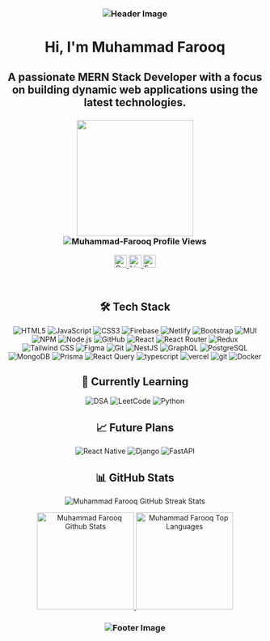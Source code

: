 <h3 align="center">
  <img src="https://capsule-render.vercel.app/api?type=waving&color=gradient&height=100&section=header" alt="Header Image"/>
</h3>

<h1 align="center">Hi, I'm Muhammad Farooq</h1>
<h2 align="center">A passionate MERN Stack Developer with a focus on building dynamic web applications using the latest technologies.</h2>

<h3 align="center">
  <img height="230em" src="https://github-profile-summary-cards.vercel.app/api/cards/profile-details?username=Farooq85-dev&theme=apprentice"/>
  <br/>
  <img src="https://komarev.com/ghpvc/?username=Farooq85-dev&label=Profile%20views&color=0e75b6&style=flat" alt="Muhammad-Farooq Profile Views" />
  <br/>
</h3>

<p align="center">
  <a href="https://farooqfolio.vercel.app" rel="nofollow">
    <img src="https://img.shields.io/static/v1?message=Portfolio&logo=portfolio&label=&color=000&logoColor=white&labelColor=&style=for-the-badge" height="25" alt="Portfolio">
  </a>
  <a href="https://www.linkedin.com/in/muhammad-farooq-b71886295/" rel="nofollow">
    <img src="https://img.shields.io/static/v1?message=LinkedIn&logo=linkedin&label=&color=000&logoColor=white&labelColor=&style=for-the-badge" height="25" alt="Linkedin">
  </a>
  <a href="mailto:famuhammad907@gmail.com" rel="nofollow">
    <img src="https://img.shields.io/static/v1?message=Email&logo=gmail&label=&color=000&logoColor=white&labelColor=&style=for-the-badge" height="25" alt="Email">
  </a>
</p>
<br/>

<h2 align="center">🛠️ Tech Stack</h2>
<p align="center">
  <img src="https://img.shields.io/badge/html5-%23E34F26.svg?style=for-the-badge&logo=html5&logoColor=white" alt="HTML5" />
  <img src="https://img.shields.io/badge/javascript-%23323330.svg?style=for-the-badge&logo=javascript&logoColor=%23F7DF1E" alt="JavaScript" />
  <img src="https://img.shields.io/badge/css3-%231572B6.svg?style=for-the-badge&logo=css3&logoColor=white" alt="CSS3" />
  <img src="https://img.shields.io/badge/firebase-%23039BE5.svg?style=for-the-badge&logo=firebase" alt="Firebase" />
  <img src="https://img.shields.io/badge/netlify-%23000000.svg?style=for-the-badge&logo=netlify&logoColor=#00C7B7" alt="Netlify" />
  <img src="https://img.shields.io/badge/bootstrap-%23563D7C.svg?style=for-the-badge&logo=bootstrap&logoColor=white" alt="Bootstrap" />
  <img src="https://img.shields.io/badge/MUI-%230081CB.svg?style=for-the-badge&logo=material-ui&logoColor=white" alt="MUI" />
  <img src="https://img.shields.io/badge/NPM-%23000000.svg?style=for-the-badge&logo=npm&logoColor=white" alt="NPM" />
  <img src="https://img.shields.io/badge/node.js-6DA55F?style=for-the-badge&logo=node.js&logoColor=white" alt="Node.js" />
  <img src="https://img.shields.io/badge/GitHub-%23121011.svg?style=for-the-badge&logo=github&logoColor=white" alt="GitHub" />
  <img src="https://img.shields.io/badge/react-%2320232a.svg?style=for-the-badge&logo=react&logoColor=%2361DAFB" alt="React" />
  <img src="https://img.shields.io/badge/React_Router-CA4245?style=for-the-badge&logo=react-router&logoColor=white" alt="React Router" />
  <img src="https://img.shields.io/badge/redux-%23593d88.svg?style=for-the-badge&logo=redux&logoColor=white" alt="Redux" />
  <img src="https://img.shields.io/badge/tailwindcss-%2338B2AC.svg?style=for-the-badge&logo=tailwind-css&logoColor=white" alt="Tailwind CSS" />
  <img src="https://img.shields.io/badge/figma-%23F24E1E.svg?style=for-the-badge&logo=figma&logoColor=white" alt="Figma" />
  <img src="https://img.shields.io/badge/Git-fc6d26?style=for-the-badge&logo=git&logoColor=white" alt="Git" />
  <img src="https://img.shields.io/badge/nestjs-%23E0234E.svg?style=for-the-badge&logo=nestjs&logoColor=white" alt="NestJS" />
  <img src="https://img.shields.io/badge/graphql-E10098?style=for-the-badge&logo=graphql&logoColor=white" alt="GraphQL" />
  <img src="https://img.shields.io/badge/postgresql-%23316192.svg?style=for-the-badge&logo=postgresql&logoColor=white" alt="PostgreSQL" />
  <img src="https://img.shields.io/badge/mongodb-%2347A248.svg?style=for-the-badge&logo=mongodb&logoColor=white" alt="MongoDB" />
  <img src="https://img.shields.io/badge/prisma-52B0E7?style=for-the-badge&logo=prisma&logoColor=white" alt="Prisma" />
  <img src="https://img.shields.io/badge/react_query-FF4154?style=for-the-badge&logo=react-query&logoColor=white" alt="React Query" />
  <img src="https://img.shields.io/badge/typescript-52B0E7?style=for-the-badge&logo=react-query&logoColor=white" alt="typescript" />
  <img src="https://img.shields.io/badge/vercel-338B2AC?style=for-the-badge&logo=react-query&logoColor=white" alt="vercel" />
  <img src="https://img.shields.io/badge/git-52B0E7?style=for-the-badge&logo=react-query&logoColor=white" alt="git" />
   <img src="https://img.shields.io/badge/docker-%230db7ed.svg?style=for-the-badge&logo=docker&logoColor=white" alt="Docker" />
</p>

<h2 align="center">🎯 Currently Learning</h2>
<p align="center">
 <img src="https://img.shields.io/badge/DSA-FE7A16?style=for-the-badge&logo=codeforces" alt="DSA" />
 <img src="https://img.shields.io/badge/LeetCode-FFA116?style=for-the-badge&logo=LeetCode&logoColor=white" alt="LeetCode" />
 <img src="https://img.shields.io/badge/Python-3776AB?style=for-the-badge&logo=python&logoColor=white" alt="Python" />
</p>

<h2 align="center">📈 Future Plans</h2>
<p align="center">
  <img src="https://img.shields.io/badge/React_Native-61DAFB?style=for-the-badge&logo=react&logoColor=white" alt="React Native" />
  <img src="https://img.shields.io/badge/Django-092E20?style=for-the-badge&logo=django&logoColor=white" alt="Django" />
  <img src="https://img.shields.io/badge/FastAPI-009688?style=for-the-badge&logo=fastapi&logoColor=white" alt="FastAPI" />
</p>

<h2 align="center">📊 GitHub Stats</h2>
<p align="center">
  <img align="center" src="https://github-readme-streak-stats.herokuapp.com/?user=Farooq85-dev" alt="Muhammad Farooq GitHub Streak Stats"/>
</p>

<p align="center">
  <a href="https://github.com/Farooq85-dev/github-readme-stats">
    <img alt="Muhammad Farooq Github Stats" src="https://denvercoder1-github-readme-stats.vercel.app/api/?username=Farooq85-dev&show_icons=true&include_all_commits=true&count_private=true&theme=bg_color=FFFFF&title_color=FFA500&icon_color=000" height="192px"/>
  </a>
  <a href="https://github.com/Farooq85-dev/github-readme-stats">
    <img alt="Muhammad Farooq Top Languages" src="https://denvercoder1-github-readme-stats.vercel.app/api/top-langs/?username=Farooq85-dev&langs_count=8&layout=compact&theme=bg_color=FFFFF&title_color=FFA500&icon_color=000" height="192px"/>
  </a>
</p>

<h3 align="center">
  <img src="https://capsule-render.vercel.app/api?type=waving&color=gradient&height=100&section=footer" alt="Footer Image"/>
</h3>
